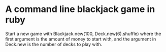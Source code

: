 # A command line blackjack game in ruby

Start a new game with Blackjack.new(100, Deck.new(6).shuffle) where the first argument is the amount of money to start with, and the argument in Deck.new is the number of decks to play with.
